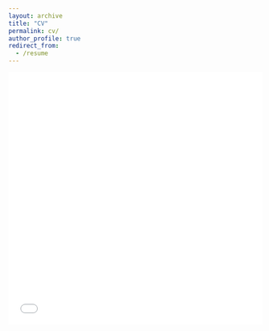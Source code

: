 ```yaml
---
layout: archive
title: "CV"
permalink: cv/
author_profile: true
redirect_from:
  - /resume
---
```


<iframe src="../files/FQin_CV_220728.pdf" width="100%" height="500" frameborder="no" border="0" marginwidth="0" marginheight="0"></iframe>
